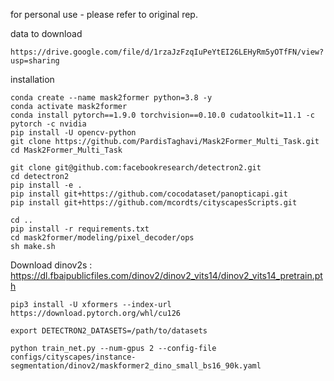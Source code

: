 for personal use - please refer to original rep.

data to download

```https://drive.google.com/file/d/1rzaJzFzqIuPeYtEI26LEHyRm5yOTfFN/view?usp=sharing```

installation

```
conda create --name mask2former python=3.8 -y
conda activate mask2former
conda install pytorch==1.9.0 torchvision==0.10.0 cudatoolkit=11.1 -c pytorch -c nvidia
pip install -U opencv-python
git clone https://github.com/PardisTaghavi/Mask2Former_Multi_Task.git
cd Mask2Former_Multi_Task

git clone git@github.com:facebookresearch/detectron2.git
cd detectron2
pip install -e .
pip install git+https://github.com/cocodataset/panopticapi.git
pip install git+https://github.com/mcordts/cityscapesScripts.git

cd ..
pip install -r requirements.txt
cd mask2former/modeling/pixel_decoder/ops
sh make.sh
```

Download dinov2s : https://dl.fbaipublicfiles.com/dinov2/dinov2_vits14/dinov2_vits14_pretrain.pth

```
pip3 install -U xformers --index-url https://download.pytorch.org/whl/cu126

export DETECTRON2_DATASETS=/path/to/datasets

python train_net.py --num-gpus 2 --config-file configs/cityscapes/instance-segmentation/dinov2/maskformer2_dino_small_bs16_90k.yaml 

```

